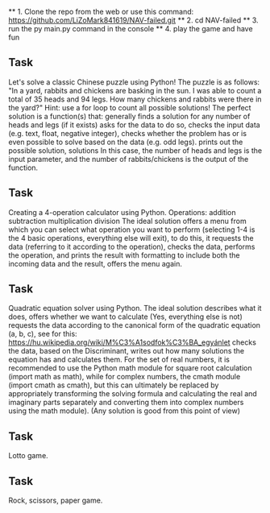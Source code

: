 ** 1. Clone the repo from the web or use this command: https://github.com/LiZoMark841619/NAV-failed.git
** 2. cd NAV-failed
** 3. run the py main.py command in the console
** 4. play the game and have fun

## Task
Let's solve a classic Chinese puzzle using Python! The puzzle is as follows: "In a yard, rabbits and chickens are basking in the sun. I was able to count a total of 35 heads and 94 legs. How many chickens and rabbits were there in the yard?" Hint: use a for loop to count all possible solutions! The perfect solution is a function(s) that: generally finds a solution for any number of heads and legs (if it exists) asks for the data to do so, checks the input data (e.g. text, float, negative integer), checks whether the problem has or is even possible to solve based on the data (e.g. odd legs). prints out the possible solution, solutions In this case, the number of heads and legs is the input parameter, and the number of rabbits/chickens is the output of the function.


## Task
Creating a 4-operation calculator using Python.
Operations:
addition
subtraction
multiplication
division
The ideal solution offers a menu from which you can select what operation you want to perform (selecting 1-4 is the 4 basic operations, everything else will exit),
to do this, it requests the data (referring to it according to the operation), checks the data, performs the operation, and prints the result with formatting to include both the incoming data and the result, offers the menu again.


## Task
Quadratic equation solver using Python.
The ideal solution describes what it does, offers whether we want to calculate (Yes, everything else is not)
requests the data according to the canonical form of the quadratic equation (a, b, c), see for this: https://hu.wikipedia.org/wiki/M%C3%A1sodfok%C3%BA_egyánlet
checks the data, based on the Discriminant, writes out how many solutions the equation has and calculates them.
For the set of real numbers, it is recommended to use the Python math module for square root calculation (import math as math), while for complex numbers, the cmath module (import cmath as cmath), but this can ultimately be replaced by appropriately transforming the solving formula and calculating the real and imaginary parts separately and converting them into complex numbers using the math module). (Any solution is good from this point of view)


## Task
Lotto game.

## Task
Rock, scissors, paper game.
